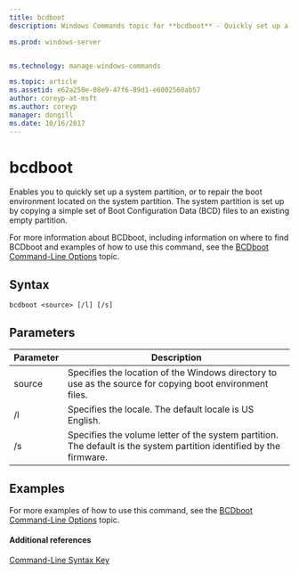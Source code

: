 ```yaml
---
title: bcdboot
description: Windows Commands topic for **bcdboot** - Quickly set up a system partition, or repair the boot environment located on the system partition.

ms.prod: windows-server


ms.technology: manage-windows-commands

ms.topic: article
ms.assetid: e62a250e-08e9-47f6-89d1-e6002560ab57
author: coreyp-at-msft
ms.author: coreyp
manager: dongill
ms.date: 10/16/2017
---
```


# bcdboot



Enables you to quickly set up a system partition, or to repair the boot environment located on the system partition. The system partition is set up by copying a simple set of Boot Configuration Data (BCD) files to an existing empty partition.

For more information about BCDboot, including information on where to find BCDboot and examples of how to use this command, see the [BCDboot Command-Line Options](https://technet.microsoft.com/library/hh824874.aspx) topic.

## Syntax

```
bcdboot <source> [/l] [/s]
```

## Parameters

|Parameter|Description|
|---------|-----------|
|source|Specifies the location of the Windows directory to use as the source for copying boot environment files.|
|/l|Specifies the locale. The default locale is US English.|
|/s|Specifies the volume letter of the system partition. The default is the system partition identified by the firmware.|

## <a name=BKMK_examples></a>Examples

For more examples of how to use this command, see the [BCDboot Command-Line Options](https://technet.microsoft.com/library/hh824874.aspx) topic.

#### Additional references

[Command-Line Syntax Key](command-line-syntax-key.md)